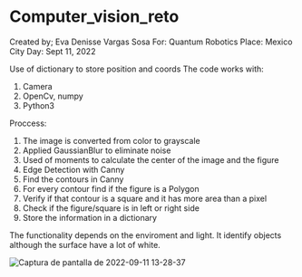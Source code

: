 # Computer_vision_reto
Created by; Eva Denisse Vargas Sosa 
For: Quantum Robotics
Place: Mexico City
Day: Sept 11, 2022 


Use of dictionary to store position and coords
The code works with: 
  1. Camera
  2. OpenCv, numpy
  3. Python3 

Proccess: 
 1. The image is converted from color to grayscale
 2. Applied GaussianBlur to eliminate noise 
 3. Used of moments to calculate the center of the image and the figure 
 4. Edge Detection with Canny 
 5. Find the contours in Canny 
 6. For every contour find if the figure is a Polygon 
 7. Verify if that contour is a square and it has more area than a pixel 
 8. Check if the figure/square is in left or right side 
 9. Store the information in a dictionary
 
 The functionality depends on the enviroment and light. 
 It identify objects although the surface have a lot of white. 
 
![Captura de pantalla de 2022-09-11 13-28-37](https://user-images.githubusercontent.com/107895743/189543325-5683b4a1-3ef9-4523-b342-5292a762e079.png)
